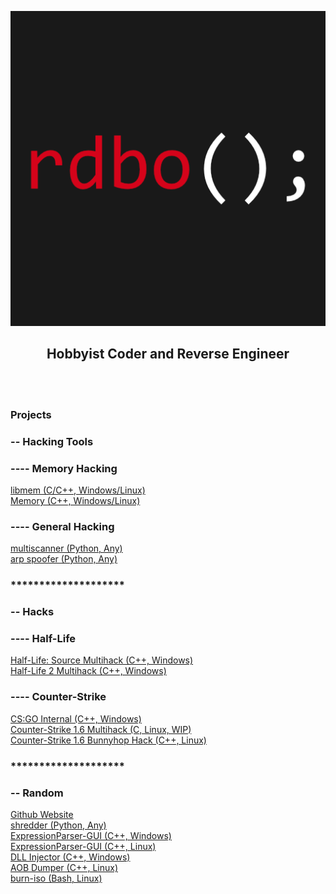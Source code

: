 <p align="center">
  <a href="rdbo.github.io"><img src="https://github.com/rdbo/rdbo/blob/master/rdbo.png"/></a>
</p>

<h2 align="center">Hobbyist Coder and Reverse Engineer</h2>
<br/><br/>

### Projects

### -- Hacking Tools
### ---- Memory Hacking
<a href="https://github.com/rdbo/libmem">libmem (C/C++, Windows/Linux)</a>  
<a href="https://github.com/rdbo/Memory">Memory (C++, Windows/Linux)</a>  
### ---- General Hacking
<a href="https://github.com/rdbo/multiscanner.py">multiscanner (Python, Any)</a>  
<a href="https://github.com/rdbo/arp_spoofer.py">arp spoofer   (Python, Any)</a>  
### \*\*\*\*\*\*\*\*\*\*\*\*\*\*\*\*\*\*\*\*
### -- Hacks
### ---- Half-Life
<a href="https://github.com/rdbo/Half-Life-Source-Multihack">Half-Life: Source Multihack (C++, Windows)</a>  
<a href="https://github.com/rdbo/Half-Life-2-Multihack">Half-Life 2 Multihack (C++, Windows)</a>  

### ---- Counter-Strike
<a href="https://github.com/rdbo/CSGO-Internal">CS:GO Internal (C++, Windows)</a>  
<a href="https://github.com/rdbo/cstrike-multihack-linux">Counter-Strike 1.6 Multihack (C, Linux, WIP)</a>  
<a href="https://github.com/rdbo/multiscanner.py">Counter-Strike 1.6 Bunnyhop Hack (C++, Linux)</a>  
### \*\*\*\*\*\*\*\*\*\*\*\*\*\*\*\*\*\*\*\*
### -- Random
<a href="https://rdbo.github.io">Github Website</a>  
<a href="https://github.com/rdbo/shredder.py">shredder (Python, Any)</a>  
<a href="https://github.com/rdbo/ExpressionParser-GUI">ExpressionParser-GUI (C++, Windows)</a>  
<a href="https://github.com/rdbo/ExpressionParser-GUI-Allegro5">ExpressionParser-GUI (C++, Linux)</a>  
<a href="https://github.com/rdbo/DLL-Injector">DLL Injector (C++, Windows)</a>  
<a href="https://github.com/rdbo/AOB-Dumper-Linux">AOB Dumper (C++, Linux)</a>  
<a href="https://github.com/rdbo/burn-iso">burn-iso (Bash, Linux)</a>  

